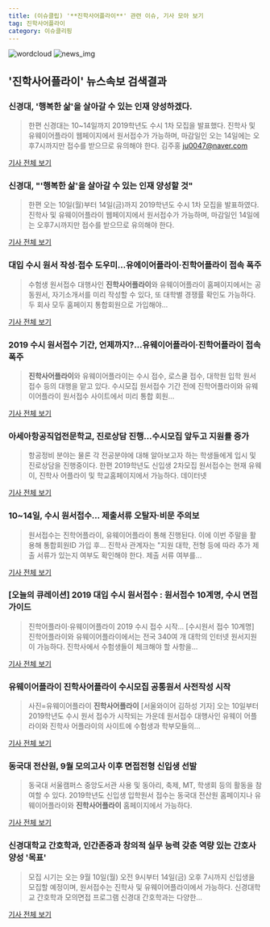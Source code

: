 ```yaml
---
title: (이슈클립) '**진학사어플라이**' 관련 이슈, 기사 모아 보기
tag: 진학사어플라이
category: 이슈클리핑
---
```

![wordcloud](https://s3.ap-northeast-2.amazonaws.com/lyrics101-wordcloud/2018-09-10-1536558582.png)
![news_img](https://user-images.githubusercontent.com/42597476/44507050-1206f400-a6e4-11e8-8d98-7ffbfebb353f.png)
## **'**진학사어플라이**'** 뉴스속보 검색결과
### 신경대, '행복한 삶'을 살아갈 수 있는 인재 양성하겠다.

>한편 신경대는 10~14일까지 2019학년도 수시 1차 모집을 발표했다. 진학사 및 유웨이어플라이 웹페이지에서 원서접수가 가능하며, 마감일인 오는 14일에는 오후7시까지만 접수를 받으므로 유의해야 한다. 김주홍 ju0047@naver.com

<a href="http://www.asiatoday.co.kr/view.php?key=20180910010005470" target="_blank">기사 전체 보기</a>

### 신경대, "'행복한 삶'을 살아갈 수 있는 인재 양성할 것"

>한편 오는 10일(월)부터 14일(금)까지 2019학년도 수시 1차 모집을 발표하였다. 진학사 및 유웨이어플라이 웹페이지에서 원서접수가 가능하며, 마감일인 14일에는 오후7시까지만 접수를 받으므로 유의해야 한다.

<a href="http://www.gyotongn.com/news/articleView.html?idxno=199589" target="_blank">기사 전체 보기</a>

### 대입 수시 원서 작성·접수 도우미…유에이어플라이·진학어플라이 접속 폭주

>수험생 원서접수 대행사인 **진학사어플라이**와 유웨이어플라이 홈페이지에서는 공동원서, 자기소개서를 미리 작성할 수 있다, 또 대학별 경쟁률 확인도 가능하다. 두 회사 모두 홈페이지 통합회원으로 가입해야...

<a href="http://news.heraldcorp.com/view.php?ud=20180910000037" target="_blank">기사 전체 보기</a>

### 2019 수시 원서접수 기간, 언제까지?…유웨이어플라이·진학어플라이 접속 폭주

>**진학사어플라이**와 유웨이어플라이는 수시 접수, 로스쿨 접수, 대학원 입학 원서접수 등의 대행을 맡고 있다. 수시모집 원서접수 기간 전에 진학어플라이와 유웨이어플라이 원서접수 사이트에서 미리 통합 회원...

<a href="http://www.etoday.co.kr/news/section/newsview.php?idxno=1661672" target="_blank">기사 전체 보기</a>

### 아세아항공직업전문학교, 진로상담 진행…수시모집 앞두고 지원률 증가

>항공정비 분야는 물론 각 전공분야에 대해 알아보고자 하는 학생들에게 입시 및 진로상담을 진행중이다. 한편 2019학년도 신입생 2차모집 원서접수는 현재 유웨이, 진학사 어플라이 및 학교홈페이지에서 가능하다. 데이터넷

<a href="http://www.datanet.co.kr/news/articleView.html?idxno=126286" target="_blank">기사 전체 보기</a>

### 10~14일, 수시 원서접수… 제출서류 오탈자·비문 주의보

>원서접수는 진학어플라이, 유웨이어플라이 통해 진행된다. 이에 이번 주말을 활용해 통합회원ID 가입 후... 진학사 관계자는 "지원 대학, 전형 등에 따라 추가 제출 서류가 있는지 여부도 확인해야 한다. 제출 서류 여부를...

<a href="http://biz.newdaily.co.kr/site/data/html/2018/09/07/2018090700033.html" target="_blank">기사 전체 보기</a>

### [오늘의 큐레이션] 2019 대입 수시 원서접수 : 원서접수 10계명, 수시 면접 가이드

>진학어플라이·유웨이어플라이 2019 수시 접수 시작… [수시원서 접수 10계명] 진학어플라이와 유웨이어플라이에서는 전국 340여 개 대학의 인터넷 원서지원이 가능하다. 진학사에서 수험생들이 체크해야 할 사항을...

<a href="http://www.ggilbo.com/news/articleView.html?idxno=543645" target="_blank">기사 전체 보기</a>

### 유웨이어플라이 **진학사어플라이** 수시모집 공통원서 사전작성 시작

>사진=유웨이어플라이 **진학사어플라이** [서울와이어 김하성 기자] 오는 10일부터 2019학년도 수시 원서 접수가 시작되는 가운데 원서접수 대행사인 유웨이 어플라이와 진학사 어플라이의 사이트에 수험생과 학부모들의...

<a href="http://www.seoulwire.com/news/articleView.html?idxno=25491" target="_blank">기사 전체 보기</a>

### 동국대 전산원, 9월 모의고사 이후 면접전형 신입생 선발

>동국대 서울캠퍼스 중앙도서관 사용 및 동아리, 축제, MT, 학생회 등의 활동을 참여할 수 있다. 2019학년도 신입생 입학원서 접수는 동국대 전산원 홈페이지나 유웨이어플라이와 **진학사어플라이** 홈페이지에서 가능하다.

<a href="http://www.newscj.com/news/articleView.html?idxno=552770" target="_blank">기사 전체 보기</a>

### 신경대학교 간호학과, 인간존중과 창의적 실무 능력 갖춘 역량 있는 간호사 양성 '목표'

>모집 시기는 오는 9월 10일(월) 오전 9시부터 14일(금) 오후 7시까지 신입생을 모집할 예정이며, 원서접수는 진학사 및 유웨이어플라이에서 가능하다. 신경대학교 간호학과 모의면접 프로그램 신경대 간호학과는 다양한...

<a href="http://www.stardailynews.co.kr/news/articleView.html?idxno=214559" target="_blank">기사 전체 보기</a>


